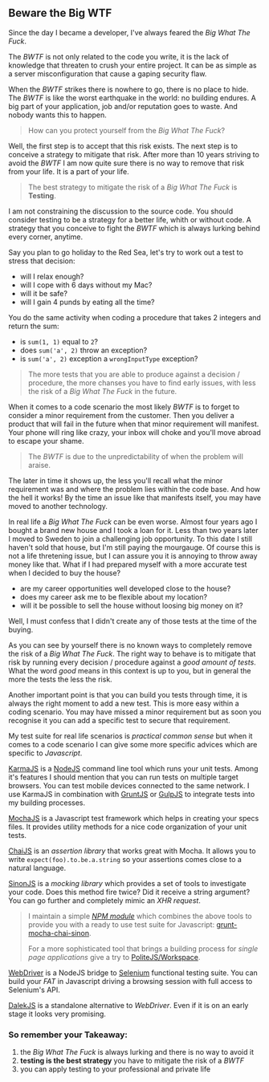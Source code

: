 Beware the Big WTF
---

Since the day I became a developer, I've always feared the _Big What The Fuck_. 

The _BWTF_ is not only related to the code you write, it is the lack of knowledge that threaten to crush your entire project. It can be as simple as a server misconfiguration that cause a gaping security flaw.

When the _BWTF_ strikes there is nowhere to go, there is no place to hide. The _BWTF_ is like the worst earthquake in the world: no building endures. A big part of your application, job and/or reputation goes to waste. And nobody wants this to happen.

> How can you protect yourself from the _Big What The Fuck_?

Well, the first step is to accept that this risk exists. The next step is to conceive a strategy to mitigate that risk. After more than 10 years striving to avoid the _BWTF_ I am now quite sure there is no way to remove that risk from your life. It is a part of your life.

> The best strategy to mitigate the risk of a _Big What The Fuck_ is **Testing**.

I am not constraining the discussion to the source code. You should consider testing to be a strategy for a better life, whith or without code. A strategy that you conceive to fight the _BWTF_ which is always lurking behind every corner, anytime.

Say you plan to go holiday to the Red Sea, let's try to work out a test to stress that decision:

- will I relax enough?
- will I cope with 6 days without my Mac?
- will it be safe?
- will I gain 4 punds by eating all the time?

You do the same activity when coding a procedure that takes 2 integers and return the sum:

- is `sum(1, 1)` equal to `2`?
- does `sum('a', 2)` throw an exception?
- is `sum('a', 2)` exception a `wrongInputType` exception?

> The more tests that you are able to produce against a decision / procedure, the more 
> chanses you have to find early issues, with less the risk of a _Big What The Fuck_ 
> in the future.

When it comes to a code scenario the most likely _BWTF_ is to forget to consider a minor requirement from the customer. Then you deliver a product that will fail in the future when that minor requirement will manifest. Your phone will ring like crazy, your inbox will choke and you'll move abroad to escape your shame.

> The _BWTF_ is due to the unpredictability of when the problem will araise. 

The later in time it shows up, the less you'll recall what the minor requirement was and where the problem lies within the code base. And how the hell it works! By the time an issue like that manifests itself, you may have moved to another technology.

In real life a _Big What The Fuck_ can be even worse. Almost four years ago I bought a brand new house and I took a loan for it. Less than two years later I moved to Sweden to join a challenging job opportunity. To this date I still haven't sold that house, but I'm still paying the mourgauge. Of course this is not a life thretening issue, but I can assure you it is annoying to throw away money like that. What if I had prepared myself with a more accurate test when I decided to buy the house? 

- are my career opportunities well developed close to the house?
- does my career ask me to be flexible about my location?
- will it be possible to sell the house without loosing big money on it?

Well, I must confess that I didn't create any of those tests at the time of the buying.

As you can see by yourself there is no known ways to completely remove the risk of a _Big What The Fuck_. The right way to behave is to mitigate that risk by running every decision / procedure against a _good amount of tests_. What the word _good_ means in this context is up to you, but in general the more the tests the less the risk. 

Another important point is that you can build you tests through time, it is always the right moment to add a new test. This is more easy within a coding scenario. You may have missed a minor requirement but as soon you recognise it you can add a specific test to secure that requirement.

My test suite for real life scenarios is _practical common sense_ but when it comes to a code scenario I can give some more specific advices which are specific to _Javascript_.

[KarmaJS](http://karma-runner.github.io/0.12/index.html) is a [NodeJS](nodejs.org) command line tool which runs your unit tests. Among it's features I should mention that you can run tests on multiple target browsers. You can test mobile devices connected to the same network. I use KarmaJS in combination with [GruntJS](http://gruntjs.com/) or [GulpJS](http://gulpjs.com/) to integrate tests into my building processes.

[MochaJS](http://mochajs.org/) is a Javascript test framework which helps in creating your specs files. It provides utility methods for a nice code organization of your unit tests.

[ChaiJS](http://chaijs.com/) is an _assertion library_ that works great with Mocha. It allows you to write `expect(foo).to.be.a.string` so your assertions comes close to a natural language.

[SinonJS](http://sinonjs.org/) is a _mocking library_ which provides a set of tools to investigate your code. Does this method fire twice? Did it receive a string argument? You can go further and completely mimic an _XHR request_.

> I maintain a simple _[NPM module](npmjs.org)_ which combines the above tools to provide 
> you with a ready to use test suite for Javascript: 
> [grunt-mocha-chai-sinon](https://www.npmjs.com/package/grunt-mocha-chai-sinon).
>
> For a more sophisticated tool that brings a building process for _single page applications_
> give a try to [PoliteJS/Workspace](https://github.com/PoliteJS/workspace).


[WebDriver](http://www.webdriver.io/) is a NodeJS bridge to [Selenium](http://www.seleniumhq.org/) functional testing suite. You can build your _FAT_ in Javascript driving a browsing session with full access to Selenium's API.

[DalekJS](http://dalekjs.com/) is a standalone alternative to _WebDriver_. Even if it is on an early stage it looks very promising.

### So remember your Takeaway:

1. the _Big What The Fuck_ is always lurking and there is no way to avoid it
2. **testing is the best strategy** you have to mitigate the risk of a _BWTF_
3. you can apply testing to your professional and private life




